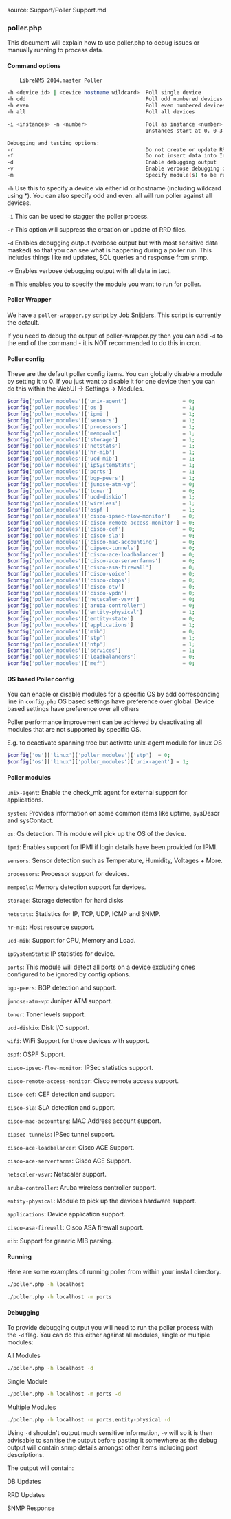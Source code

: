 source: Support/Poller Support.md
### poller.php

This document will explain how to use poller.php to debug issues or manually running to process data.

#### Command options
```bash
	LibreNMS 2014.master Poller

-h <device id> | <device hostname wildcard>  Poll single device
-h odd                                       Poll odd numbered devices  (same as -i 2 -n 0)
-h even                                      Poll even numbered devices (same as -i 2 -n 1)
-h all                                       Poll all devices

-i <instances> -n <number>                   Poll as instance <number> of <instances>
                                             Instances start at 0. 0-3 for -n 4

Debugging and testing options:
-r                                           Do not create or update RRDs
-f                                           Do not insert data into InfluxDB
-d                                           Enable debugging output
-v                                           Enable verbose debugging output
-m                                           Specify module(s) to be run
```

`-h` Use this to specify a device via either id or hostname (including wildcard using *). You can also specify odd and
even. all will run poller against all devices.

`-i` This can be used to stagger the poller process.

`-r` This option will suppress the creation or update of RRD files.

`-d` Enables debugging output (verbose output but with most sensitive data masked) so that you can see what is happening during a poller run. This includes things like rrd updates, SQL queries and response from snmp.

`-v` Enables verbose debugging output with all data in tact.

`-m` This enables you to specify the module you want to run for poller.

#### Poller Wrapper

We have a `poller-wrapper.py` script by [Job Snijders](https://github.com/job). This script is currently the default.

If you need to debug the output of poller-wrapper.py then you can add `-d` to the end of the command - it is NOT recommended to do this in cron.

#### Poller config

These are the default poller config items. You can globally disable a module by setting it to 0. If you just want to
disable it for one device then you can do this within the WebUI -> Settings -> Modules.

```php
$config['poller_modules']['unix-agent']                  = 0;
$config['poller_modules']['os']                          = 1;
$config['poller_modules']['ipmi']                        = 1;
$config['poller_modules']['sensors']                     = 1;
$config['poller_modules']['processors']                  = 1;
$config['poller_modules']['mempools']                    = 1;
$config['poller_modules']['storage']                     = 1;
$config['poller_modules']['netstats']                    = 1;
$config['poller_modules']['hr-mib']                      = 1;
$config['poller_modules']['ucd-mib']                     = 1;
$config['poller_modules']['ipSystemStats']               = 1;
$config['poller_modules']['ports']                       = 1;
$config['poller_modules']['bgp-peers']                   = 1;
$config['poller_modules']['junose-atm-vp']               = 0;
$config['poller_modules']['toner']                       = 0;
$config['poller_modules']['ucd-diskio']                  = 1;
$config['poller_modules']['wireless']                    = 1;
$config['poller_modules']['ospf']                        = 1;
$config['poller_modules']['cisco-ipsec-flow-monitor']    = 0;
$config['poller_modules']['cisco-remote-access-monitor'] = 0;
$config['poller_modules']['cisco-cef']                   = 0;
$config['poller_modules']['cisco-sla']                   = 0;
$config['poller_modules']['cisco-mac-accounting']        = 0;
$config['poller_modules']['cipsec-tunnels']              = 0;
$config['poller_modules']['cisco-ace-loadbalancer']      = 0;
$config['poller_modules']['cisco-ace-serverfarms']       = 0;
$config['poller_modules']['cisco-asa-firewall']          = 0;
$config['poller_modules']['cisco-voice']                 = 0;
$config['poller_modules']['cisco-cbqos']                 = 0;
$config['poller_modules']['cisco-otv']                   = 0;
$config['poller_modules']['cisco-vpdn']                  = 0;
$config['poller_modules']['netscaler-vsvr']              = 0;
$config['poller_modules']['aruba-controller']            = 0;
$config['poller_modules']['entity-physical']             = 1;
$config['poller_modules']['entity-state']                = 0;
$config['poller_modules']['applications']                = 1;
$config['poller_modules']['mib']                         = 0;
$config['poller_modules']['stp']                         = 1;
$config['poller_modules']['ntp']                         = 1;
$config['poller_modules']['services']                    = 1;
$config['poller_modules']['loadbalancers']               = 0;
$config['poller_modules']['mef']                         = 0;
```

#### OS based Poller config

You can enable or disable modules for a specific OS by add corresponding line in `config.php`
OS based settings have preference over global. Device based settings have preference over all others

Poller performance improvement can be achieved by deactivating all modules that are not supported by specific OS.

E.g. to deactivate spanning tree but activate unix-agent module for linux OS

```php
$config['os']['linux']['poller_modules']['stp']  = 0;
$config['os']['linux']['poller_modules']['unix-agent'] = 1;
```

#### Poller modules

`unix-agent`: Enable the check_mk agent for external support for applications.

`system`: Provides information on some common items like uptime, sysDescr and sysContact.

`os`: Os detection. This module will pick up the OS of the device.

`ipmi`: Enables support for IPMI if login details have been provided for IPMI.

`sensors`: Sensor detection such as Temperature, Humidity, Voltages + More.

`processors`: Processor support for devices.

`mempools`: Memory detection support for devices.

`storage`: Storage detection for hard disks

`netstats`: Statistics for IP, TCP, UDP, ICMP and SNMP.

`hr-mib`: Host resource support.

`ucd-mib`: Support for CPU, Memory and Load.

`ipSystemStats`: IP statistics for device.

`ports`: This module will detect all ports on a device excluding ones configured to be ignored by config options.

`bgp-peers`: BGP detection and support.

`junose-atm-vp`: Juniper ATM support.

`toner`: Toner levels support.

`ucd-diskio`: Disk I/O support.

`wifi`: WiFi Support for those devices with support.

`ospf`: OSPF Support.

`cisco-ipsec-flow-monitor`: IPSec statistics support.

`cisco-remote-access-monitor`: Cisco remote access support.

`cisco-cef`: CEF detection and support.

`cisco-sla`: SLA detection and support.

`cisco-mac-accounting`: MAC Address account support.

`cipsec-tunnels`: IPSec tunnel support.

`cisco-ace-loadbalancer`: Cisco ACE Support.

`cisco-ace-serverfarms`: Cisco ACE Support.

`netscaler-vsvr`: Netscaler support.

`aruba-controller`: Aruba wireless controller support.

`entity-physical`: Module to pick up the devices hardware support.

`applications`: Device application support.

`cisco-asa-firewall`: Cisco ASA firewall support.

`mib`: Support for generic MIB parsing.

#### Running

Here are some examples of running poller from within your install directory.
```bash
./poller.php -h localhost

./poller.php -h localhost -m ports
```

#### Debugging

To provide debugging output you will need to run the poller process with the `-d` flag. You can do this either against
all modules, single or multiple modules:

All Modules
```bash
./poller.php -h localhost -d
```

Single Module
```bash
./poller.php -h localhost -m ports -d
```

Multiple Modules
```bash
./poller.php -h localhost -m ports,entity-physical -d
```

Using `-d` shouldn't output much sensitive information, `-v` will so it is then advisable to sanitise the output before pasting it somewhere as the debug output will contain snmp details amongst other items including port descriptions.

The output will contain:

DB Updates

RRD Updates

SNMP Response
